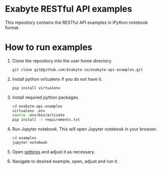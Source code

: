 # Exabyte RESTful API examples

This repository contains the RESTful API examples in iPython notebook format.

# How to run examples

1. Clone the repository into the user home directory.
    
    ```bash
    git clone git@github.com:Exabyte-io/exabyte-api-examples.git
    ```

2. Install python virtualenv if you do not have it.
    ```bash
    pip install virtualenv
    ```

3. Install required python packages.

    ```bash
    cd exabyte-api-examples
    virtualenv .env
    source .env/bin/activate
    pip install -r requirements.txt
    ```

4. Run Jupyter notebook. This will open Jupyter notebook in your browser.

    ```bash
    cd examples
    jupyter notebook
    ```

5. Open [settings](examples/settings.ipynb) and adjust it as necessary.

6. Navigate to desired example, open, adjust and run it.
